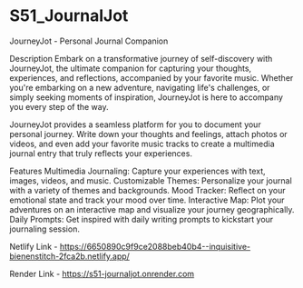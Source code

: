 # S51_JournalJot


JourneyJot - Personal Journal Companion

Description
Embark on a transformative journey of self-discovery with JourneyJot, the ultimate companion for capturing your thoughts, experiences, and reflections, accompanied by your favorite music. Whether you're embarking on a new adventure, navigating life's challenges, or simply seeking moments of inspiration, JourneyJot is here to accompany you every step of the way.

JourneyJot provides a seamless platform for you to document your personal journey. Write down your thoughts and feelings, attach photos or videos, and even add your favorite music tracks to create a multimedia journal entry that truly reflects your experiences.

Features
Multimedia Journaling: Capture your experiences with text, images, videos, and music.
Customizable Themes: Personalize your journal with a variety of themes and backgrounds.
Mood Tracker: Reflect on your emotional state and track your mood over time.
Interactive Map: Plot your adventures on an interactive map and visualize your journey geographically.
Daily Prompts: Get inspired with daily writing prompts to kickstart your journaling session.

Netlify Link - https://6650890c9f9ce2088beb40b4--inquisitive-bienenstitch-2fca2b.netlify.app/

Render Link - https://s51-journaljot.onrender.com
